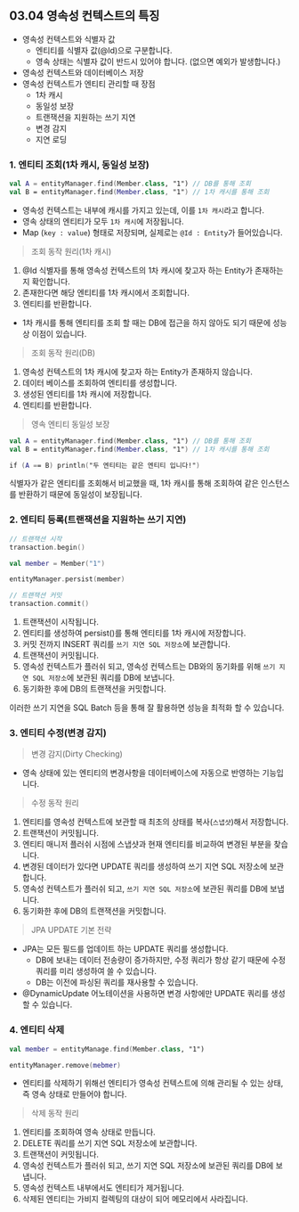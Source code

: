 ## 03.04 영속성 컨텍스트의 특징

- 영속성 컨텍스트와 식별자 값
    - 엔티티를 식별자 값(@Id)으로 구분합니다.
    - 영속 상태는 식별자 값이 반드시 있어야 합니다. (없으면 예외가 발생합니다.)
- 영속성 컨텍스트와 데이터베이스 저장
- 영속성 컨텍스트가 엔티티 관리할 때 장점
    - 1차 캐시
    - 동일성 보장
    - 트랜잭션을 지원하는 쓰기 지연
    - 변경 감지
    - 지연 로딩

### 1. 엔티티 조회(1차 캐시, 동일성 보장)

```kotlin
val A = entityManager.find(Member.class, "1") // DB를 통해 조회
val B = entityManager.find(Member.class, "1") // 1차 캐시를 통해 조회
```

- 영속성 컨텍스트는 내부에 캐시를 가지고 있는데, 이를 `1차 캐시`라고 합니다.
- 영속 상태의 엔티티가 모두 `1차 캐시`에 저장됩니다.
- Map (`key : value`) 형태로 저장되며, 실제로는 `@Id : Entity`가 들어있습니다.

> 조회 동작 원리(1차 캐시)

1. @Id 식별자를 통해 영속성 컨텍스트의 1차 캐시에 찾고자 하는 Entity가 존재하는지 확인합니다.
2. 존재한다면 해당 엔티티를 1차 캐시에서 조회합니다.
3. 엔티티를 반환합니다.

- 1차 캐시를 통해 엔티티를 조회 할 때는 DB에 접근을 하지 않아도 되기 때문에 성능상 이점이 있습니다.

> 조회 동작 원리(DB)

1. 영속성 컨텍스트의 1차 캐시에 찾고자 하는 Entity가 존재하지 않습니다.
2. 데이터 베이스를 조회하여 엔티티를 생성합니다.
3. 생성된 엔티티를 1차 캐시에 저장합니다.
4. 엔티티를 반환합니다.

> 영속 엔티티 동일성 보장

```kotlin
val A = entityManager.find(Member.class, "1") // DB를 통해 조회
val B = entityManager.find(Member.class, "1") // 1차 캐시를 통해 조회

if (A == B) println("두 엔티티는 같은 엔티티 입니다!")
```

식별자가 같은 엔티티를 조회해서 비교했을 때, 1차 캐시를 통해 조회하여 같은 인스턴스를 반환하기 때문에 동일성이 보장됩니다.

### 2. 엔티티 등록(트랜잭션을 지원하는 쓰기 지연)

```kotlin
// 트랜잭션 시작
transaction.begin()

val member = Member("1")

entityManager.persist(member)

// 트랜잭션 커밋
transaction.commit() 
```

1. 트랜잭션이 시작됩니다.
2. 엔티티를 생성하여 persist()를 통해 엔티티를 1차 캐시에 저장합니다.
3. 커밋 전까지 INSERT 쿼리를 `쓰기 지연 SQL 저장소`에 보관합니다.
4. 트랜잭션이 커밋됩니다.
5. 영속성 컨텍스트가 플러쉬 되고, 영속성 컨텍스트는 DB와의 동기화를 위해 `쓰기 지연 SQL 저장소`에 보관된 쿼리를 DB에 보냅니다.
6. 동기화한 후에 DB의 트랜잭션을 커밋합니다.

이러한 쓰기 지연을 SQL Batch 등을 통해 잘 활용하면 성능을 최적화 할 수 있습니다.

### 3. 엔티티 수정(변경 감지)

> 변경 감지(Dirty Checking)

- 영속 상태에 있는 엔티티의 변경사항을 데이터베이스에 자동으로 반영하는 기능입니다.

> 수정 동작 원리

1. 엔티티를 영속성 컨텍스트에 보관할 때 최초의 상태를 복사(`스냅샷`)해서 저장합니다.
2. 트랜잭션이 커밋됩니다.
3. 엔티티 매니저 플러쉬 시점에 스냅샷과 현재 엔티티를 비교하여 변경된 부분을 찾습니다.
4. 변경된 데이터가 있다면 UPDATE 쿼리를 생성하여 쓰기 지연 SQL 저장소에 보관합니다.
5. 영속성 컨텍스트가 플러쉬 되고, `쓰기 지연 SQL 저장소`에 보관된 쿼리를 DB에 보냅니다.
6. 동기화한 후에 DB의 트랜잭션을 커밋합니다.

> JPA UPDATE 기본 전략

- JPA는 모든 필드를 업데이트 하는 UPDATE 쿼리를 생성합니다.
    - DB에 보내는 데이터 전송량이 증가하지만, 수정 쿼리가 항상 같기 때문에 수정 쿼리를 미리 생성하여 쓸 수 있습니다.
    - DB는 이전에 파싱된 쿼리를 재사용할 수 있습니다.
- @DynamicUpdate 어노테이션을 사용하면 변경 사항에만 UPDATE 쿼리를 생성할 수 있습니다.

### 4. 엔티티 삭제

```kotlin
val member = entityManage.find(Member.class, "1")

entityManager.remove(mebmer)
```

- 엔티티를 삭제하기 위해선 엔티티가 영속성 컨텍스트에 의해 관리될 수 있는 상태, 즉 영속 상태로 만들어야 합니다.

> 삭제 동작 원리

1. 엔티티를 조회하여 영속 상태로 만듭니다.
2. DELETE 쿼리를 쓰기 지연 SQL 저장소에 보관합니다.
3. 트랜잭션이 커밋됩니다.
4. 영속성 컨텍스트가 플러쉬 되고, 쓰기 지연 SQL 저장소에 보관된 쿼리를 DB에 보냅니다.
5. 영속성 컨텍스트 내부에서도 엔티티가 제거됩니다.
6. 삭제된 엔티티는 가비지 컬렉팅의 대상이 되어 메모리에서 사라집니다.

